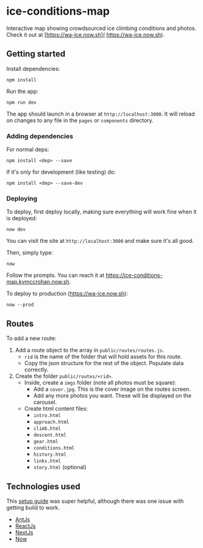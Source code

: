 # ice-conditions-map
Interactive map showing crowdsourced ice climbing conditions and photos.
Check it out at [https://wa-ice.now.sh]( https://wa-ice.now.sh).

## Getting started
Install dependencies:
```.env
npm install
```
Run the app:
```.env
npm run dev
```
The app should launch in a browser at `http://localhost:3000`. 
It will reload on changes to any file in the `pages` or `components` directory.

### Adding dependencies
For normal deps:
```.env
npm install <dep> --save
```
If it's only for development (like testing) do:
```.env
npm install <dep> --save-dev
```

### Deploying
To deploy, first deploy locally, making sure everything will work fine when it is deployed:
```.env
now dev
```
You can visit the site at `http://localhost:3000` and make sure it's all good.

Then, simply type:
```.env
now
```
Follow the prompts. You can reach it at https://ice-conditions-map.kymccrohan.now.sh.

To deploy to production (https://wa-ice.now.sh):
```.env
now --prod
```

## Routes
To add a new route:
1. Add a route object to the array in `public/routes/routes.js`.
    - `rid` is the name of the folder that will hold assets for this route.
    - Copy the json structure for the rest of the object. Populate data correctly.
2. Create the folder  `public/routes/<rid>`.
    - Inside, create a `imgs` folder (note all photos must be square):
        - Add a `cover.jpg`. This is the cover image on the routes screen.
        - Add any more photos you want. These will be displayed on the carousel.
    - Create html content files:
        - `intro.html`
        - `approach.html`
        - `climb.html`
        - `descent.html`
        - `gear.html`
        - `conditions.html`
        - `history.html`
        - `links.html`
        - `story.html` (optional)

## Technologies used
This [setup guide](https://levelup.gitconnected.com/lets-create-a-project-with-nextjs-antd-and-deploy-with-now-sh-e38772348312) 
was super helpful, although there was one issue with getting build to work.
- [AntJs](https://ant.design/)
- [ReactJs](https://reactjs.org/)
- [NextJs](https://nextjs.org/)
- [Now](https://zeit.co/home)